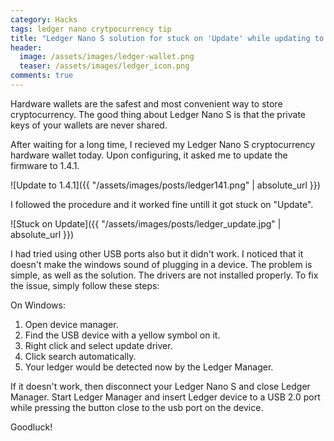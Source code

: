 ```yaml
---
category: Hacks
tags: ledger nano crytpocurrency tip
title: "Ledger Nano S solution for stuck on 'Update' while updating to firmware 1.4.1"
header:
  image: /assets/images/ledger-wallet.png
  teaser: /assets/images/ledger_icon.png  
comments: true
---
```


Hardware wallets are the safest and most convenient way to store cryptocurrency. The good thing about Ledger Nano S is that the private keys of your wallets are never shared.

After waiting for a long time, I recieved my Ledger Nano S cryptocurrency hardware wallet today. Upon configuring, it asked me to update the firmware to 1.4.1. 

![Update to 1.4.1]({{ "/assets/images/posts/ledger141.png" | absolute_url }})

I followed the procedure and it worked fine untill it got stuck on "Update".

![Stuck on Update]({{ "/assets/images/posts/ledger_update.jpg" | absolute_url }})

I had tried using other USB ports also but it didn't work. I noticed that it doesn't make the windows sound of plugging in a device. The problem is simple, as well as the solution. The drivers are not installed properly. To fix the issue, simply follow these steps:


On Windows:

1. Open device manager.
2. Find the USB device with a yellow symbol on it.
3. Right click and select update driver.
4. Click search automatically.
5. Your ledger would be detected now by the Ledger Manager.

If it doesn't work, then disconnect your Ledger Nano S and close Ledger Manager. Start Ledger Manager and insert Ledger device to a USB 2.0 port while pressing the button close to the usb port on the device.

Goodluck!